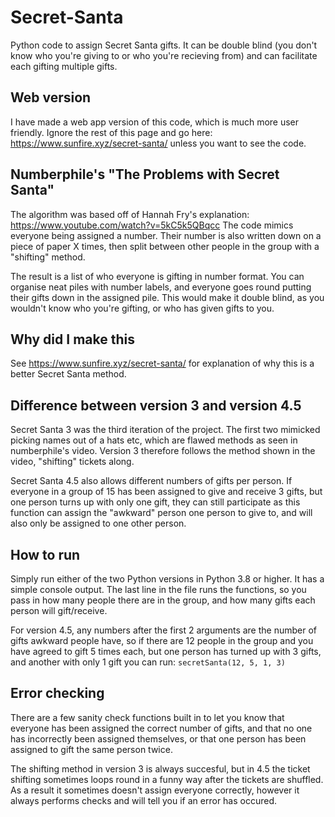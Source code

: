 # Secret-Santa
Python code to assign Secret Santa gifts. It can be double blind (you don't know who you're giving to or who you're recieving from) and can facilitate each  gifting multiple gifts.

## Web version
I have made a web app version of this code, which is much more user friendly. Ignore the rest of this page and go here: https://www.sunfire.xyz/secret-santa/ unless you want to see the code.

## Numberphile's "The Problems with Secret Santa"
The algorithm was based off of Hannah Fry's explanation: https://www.youtube.com/watch?v=5kC5k5QBqcc
The code mimics everyone being assigned a number. Their number is also written down on a piece of paper X times, then split between other people in the group with a "shifting" method.

The result is a list of who everyone is gifting in number format. You can organise neat piles with number labels, and everyone goes round putting their gifts down in the assigned pile. This would make it double blind, as you wouldn't know who you're gifting, or who has given gifts to you.

## Why did I make this
See https://www.sunfire.xyz/secret-santa/ for explanation of why this is a better Secret Santa method.

## Difference between version 3 and version 4.5
Secret Santa 3 was the third iteration of the project. The first two mimicked picking names out of a hats etc, which are flawed methods as seen in numberphile's video. Version 3 therefore follows the method shown in the video, "shifting" tickets along.

Secret Santa 4.5 also allows different numbers of gifts per person. If everyone in a group of 15 has been assigned to give and receive 3 gifts, but one person turns up with only one gift, they can still participate as this function can assign the "awkward" person one person to give to, and will also only be assigned to one other person.

## How to run
Simply run either of the two Python versions in Python 3.8 or higher. It has a simple console output. The last line in the file runs the functions, so you pass in how many people there are in the group, and how many gifts each person will gift/receive.

For version 4.5, any numbers after the first 2 arguments are the number of gifts awkward people have, so if there are 12 people in the group and you have agreed to gift 5 times each, but one person has turned up with 3 gifts, and another with only 1 gift you can run: `secretSanta(12, 5, 1, 3)`


## Error checking
There are a few sanity check functions built in to let you know that everyone has been assigned the correct number of gifts, and that no one has incorrectly been assigned themselves, or that one person has been assigned to gift the same person twice.

The shifting method in version 3 is always succesful, but in 4.5 the ticket shifting sometimes loops round in a funny way after the tickets are shuffled. As a result it sometimes doesn't assign everyone correctly, however it always performs checks and will tell you if an error has occured.
